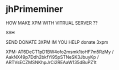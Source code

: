 jhPrimeminer
============

HOW MAKE XPM WITH VITRUAL SERVER ??
 
 SSH

SEND DONATE 3XPM IM YOU HELP 
donate 3xpm

XPM: AT6DeCT1pD1BW4ofo2msmk1toHF7m5RzMy  /  AakNX49p7Ddh2bkfYi95pSTNeSK3JbuyKp  /  ARTVsECZMSNKhpJrCi2REAaW135dBuPZ1t 
       
        
